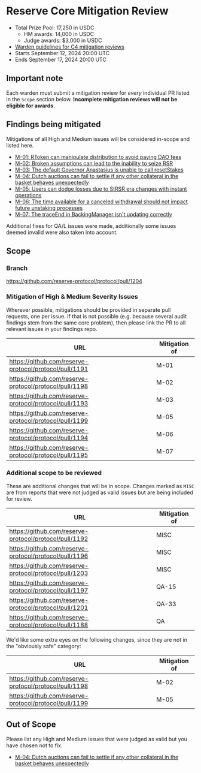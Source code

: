 # Reserve Core Mitigation Review

- Total Prize Pool: 17,250 in USDC
  - HM awards: 14,000 in USDC
  - Judge awards: $3,000 in USDC
- [Warden guidelines for C4 mitigation reviews](https://code4rena.notion.site/Guidelines-for-C4-mitigation-reviews-ed10fc5cfbf640bd8dcec66f38b343c4)
- Starts September 12, 2024 20:00 UTC
- Ends September 17, 2024 20:00 UTC

## Important note

Each warden must submit a mitigation review for _every_ individual PR listed in the `Scope` section below. **Incomplete mitigation reviews will not be eligible for awards.**

## Findings being mitigated

Mitigations of all High and Medium issues will be considered in-scope and listed here.

- [M-01: RToken can manipulate distribution to avoid paying DAO fees](https://github.com/code-423n4/2024-07-reserve-findings/issues/53)
- [M-02: Broken assumptions can lead to the inability to seize RSR](https://github.com/code-423n4/2024-07-reserve-findings/issues/39)
- [M-03: The default Governor Anastasius is unable to call resetStakes](https://github.com/code-423n4/2024-07-reserve-findings/issues/36)
- [M-04: Dutch auctions can fail to settle if any other collateral in the basket behaves unexpectedly](https://github.com/code-423n4/2024-07-reserve-findings/issues/32)
- [M-05: Users can dodge losses due to StRSR era changes with instant operations](https://github.com/code-423n4/2024-07-reserve-findings/issues/21)
- [M-06: The time available for a canceled withdrawal should not impact future unstaking processes](https://github.com/code-423n4/2024-07-reserve-findings/issues/18)
- [M-07: The traceEnd in BackingManager isn't updating correctly](https://github.com/code-423n4/2024-07-reserve-findings/issues/6)

Additional fixes for QA/L issues were made, additionally some issues deemed invalid were also taken into account.

## Scope

### Branch

https://github.com/reserve-protocol/protocol/pull/1204

### Mitigation of High & Medium Severity Issues

Wherever possible, mitigations should be provided in separate pull requests, one per issue. If that is not possible (e.g. because several audit findings stem from the same core problem), then please link the PR to all relevant issues in your findings repo.

| URL                                                    | Mitigation of |
| ------------------------------------------------------ | ------------- |
| https://github.com/reserve-protocol/protocol/pull/1191 | M-01          |
| https://github.com/reserve-protocol/protocol/pull/1198 | M-02          |
| https://github.com/reserve-protocol/protocol/pull/1193 | M-03          |
| https://github.com/reserve-protocol/protocol/pull/1199 | M-05          |
| https://github.com/reserve-protocol/protocol/pull/1194 | M-06          |
| https://github.com/reserve-protocol/protocol/pull/1195 | M-07          |

### Additional scope to be reviewed

These are additional changes that will be in scope. Changes marked as `MISC` are from reports that were not judged as valid issues but are being included for review.

| URL                                                    | Mitigation of |
| ------------------------------------------------------ | ------------- |
| https://github.com/reserve-protocol/protocol/pull/1192 | MISC          |
| https://github.com/reserve-protocol/protocol/pull/1196 | MISC          |
| https://github.com/reserve-protocol/protocol/pull/1203 | MISC          |
| https://github.com/reserve-protocol/protocol/pull/1197 | QA-15         |
| https://github.com/reserve-protocol/protocol/pull/1201 | QA-33         |
| https://github.com/reserve-protocol/protocol/pull/1188 | QA            |

We'd like some extra eyes on the following changes, since they are not in the "obviously safe" category:

| URL                                                    | Mitigation of |
| ------------------------------------------------------ | ------------- |
| https://github.com/reserve-protocol/protocol/pull/1198 | M-02          |
| https://github.com/reserve-protocol/protocol/pull/1199 | M-05          |

## Out of Scope

Please list any High and Medium issues that were judged as valid but you have chosen not to fix.

- [M-04: Dutch auctions can fail to settle if any other collateral in the basket behaves unexpectedly](https://github.com/code-423n4/2024-07-reserve-findings/issues/32)
